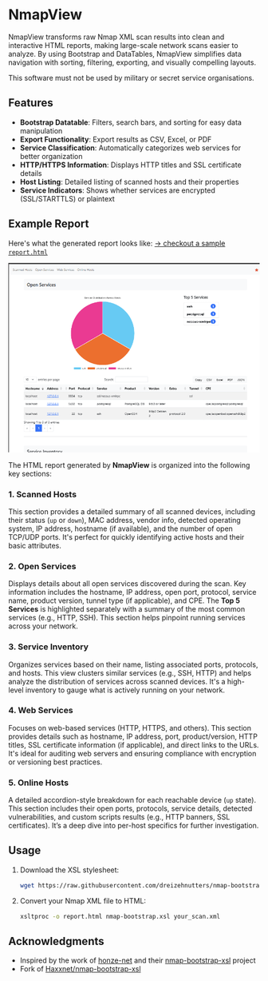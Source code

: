 # NmapView
NmapView transforms raw Nmap XML scan results into clean and interactive HTML reports, making large-scale network scans easier to analyze. By using Bootstrap and DataTables, NmapView simplifies data navigation with sorting, filtering, exporting, and visually compelling layouts.

This software must not be used by military or secret service organisations.

## Features
- **Bootstrap Datatable**: Filters, search bars, and sorting for easy data manipulation
- **Export Functionality**: Export results as CSV, Excel, or PDF
- **Service Classification**: Automatically categorizes web services for better organization
- **HTTP/HTTPS Information**: Displays HTTP titles and SSL certificate details
- **Host Listing**: Detailed listing of scanned hosts and their properties
- **Service Indicators**: Shows whether services are encrypted (SSL/STARTTLS) or plaintext

## Example Report
Here's what the generated report looks like: [-> checkout a sample `report.html`](möbius.band/sample.html)

[![Report Screenshot](./sample/image.png)](möbius.band/sample.html)

The HTML report generated by **NmapView** is organized into the following key sections:

### 1. **Scanned Hosts**  
This section provides a detailed summary of all scanned devices, including their status (`up` or `down`), MAC address, vendor info, detected operating system, IP address, hostname (if available), and the number of open TCP/UDP ports. It's perfect for quickly identifying active hosts and their basic attributes.

### 2. **Open Services**  
Displays details about all open services discovered during the scan. Key information includes the hostname, IP address, open port, protocol, service name, product version, tunnel type (if applicable), and CPE. The **Top 5 Services** is highlighted separately with a summary of the most common services (e.g., HTTP, SSH). This section helps pinpoint running services across your network.


### 3. **Service Inventory**  
Organizes services based on their name, listing associated ports, protocols, and hosts. This view clusters similar services (e.g., SSH, HTTP) and helps analyze the distribution of services across scanned devices. It's a high-level inventory to gauge what is actively running on your network.


### 4. **Web Services**  
Focuses on web-based services (HTTP, HTTPS, and others). This section provides details such as hostname, IP address, port, product/version, HTTP titles, SSL certificate information (if applicable), and direct links to the URLs. It's ideal for auditing web servers and ensuring compliance with encryption or versioning best practices.


### 5. **Online Hosts**  
A detailed accordion-style breakdown for each reachable device (`up` state). This section includes their open ports, protocols, service details, detected vulnerabilities, and custom scripts results (e.g., HTTP banners, SSL certificates). It’s a deep dive into per-host specifics for further investigation.



## Usage

1. Download the XSL stylesheet:
   ```bash
   wget https://raw.githubusercontent.com/dreizehnutters/nmap-bootstrap-xsl/main/nmap-bootstrap.xsl
   ```
2. Convert your Nmap XML file to HTML:
   ```bash
   xsltproc -o report.html nmap-bootstrap.xsl your_scan.xml
   ```


## Acknowledgments
- Inspired by the work of [honze-net](https://github.com/honze-net) and their [nmap-bootstrap-xsl](https://github.com/honze-net/nmap-bootstrap-xsl) project
- Fork of [Haxxnet/nmap-bootstrap-xsl](https://github.com/Haxxnet/nmap-bootstrap-xsl)